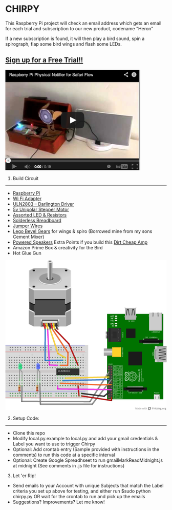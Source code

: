 CHIRPY
=======
This Raspberry Pi project will check an email address which gets an email for each trial and subscription to our new product, codename "Heron"

If a new subscription is found, it will then play a bird sound, spin a spirograph, flap some bird wings and flash some LEDs.

[Sign up for a Free Trial!!](http://www.safariflow.com/register/)
---------------

[![ScreenShot](ChirpyVideo.png)](http://www.youtube.com/watch?v=-XarpBlAZIM)


1. Build Circuit
-----------------
  * [Raspberry Pi](http://www.adafruit.com/products/998)  
  * [Wi Fi Adapter](http://www.adafruit.com/products/814)  
  * [ULN2803 – Darlington Driver](http://www.google.com/url?q=http%3A%2F%2Fwww.adafruit.com%2Fproducts%2F970&sa=D&sntz=1&usg=AFQjCNFSWfAcPMut1_Cu25kFU3FKm-Of7g)  
  * [5v Unipolar Stepper Motor](http://www.adafruit.com/products/858)  
  * [Assorted LED & Resistors](http://www.google.com/url?q=http%3A%2F%2Fwww.amazon.com%2Fgp%2Fproduct%2FB004UZDKRG%2F&sa=D&sntz=1&usg=AFQjCNHuSzp6f3TkThrjQlBZToz5fdTsBg)  
  * [Solderless Breadboard](http://www.google.com/url?q=http%3A%2F%2Fwww.adafruit.com%2Fproducts%2F239&sa=D&sntz=1&usg=AFQjCNF-dFTd9g1eE89KUvQD0tbUWDmlvQ)  
  * [Jumper Wires](http://www.google.com/url?q=http%3A%2F%2Fwww.radioshack.com%2Fproduct%2Findex.jsp%3FproductId%3D2103801&sa=D&sntz=1&usg=AFQjCNERiEY1ZSEfRd1IFAuXFD2T8fVs3w)  
  * [Lego Bevel Gears](http://www.google.com/url?q=http%3A%2F%2Fwww.technicopedia.com%2Ffundamentals.html%23bevel&sa=D&sntz=1&usg=AFQjCNEF-CthSsvVTtvISe8DYL1l0lLJQQ) for wings & spiro (Borrowed mine from my sons Cement Mixer)  
  * [Powered Speakers]() Extra Points if you build this [Dirt Cheap Amp](http://www.safariflow.com/library/view/Snip%2C+Burn%2C+Solder%2C+Shred/9781593272593/ch12.html)  
  * Amazon Prime Box & creativity for the Bird 
  * Hot Glue Gun 


![Breadboard Layout](Chirpy_bb.png)


2. Setup Code:
------------
- Clone this repo
- Modify local.py.example to local.py and add your gmail credentials & Label you want to use to trigger Chirpy
- Optional: Add crontab entry (Sample provided with instructions in the comments) to run this code at a specific interval
- Optional: Create Google Spreadhseet to run gmailMarkReadMidnight.js at midnight (See comments in .js file for instructions)


3. Let 'er Rip!
- Send emails to your Account with unique Subjects that match the Label criteria you set up above for testing, and either run $sudo python chirpy.py OR wait for the crontab to run and pick up the emails
- Suggestions? Improvements? Let me know!

